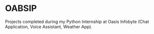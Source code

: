 # OABSIP
Projects completed during my Python Internship at Oasis Infobyte (Chat Application, Voice Assistant, Weather App).
